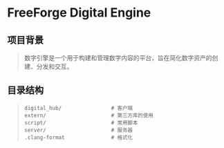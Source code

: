 # FreeForge Digital Engine

## 项目背景
> 数字引擎是一个用于构建和管理数字内容的平台，旨在简化数字资产的创建、分发和交互。

## 目录结构
> ```
> digital_hub/                # 客户端
> extern/                     # 第三方库的使用
> script/                     # 常用脚本
> server/                     # 服务器
> .clang-format               # 格式化
> ```